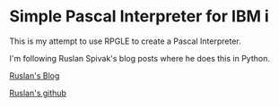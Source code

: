 # Simple Pascal Interpreter for IBM i

This is my attempt to use RPGLE to create a Pascal Interpreter.  

I'm following Ruslan Spivak's blog posts where he does this in Python.  

[Ruslan's Blog](https://ruslanspivak.com/lsbasi-part1/)

[Ruslan's github](https://github.com/rspivak/lsbasi)


